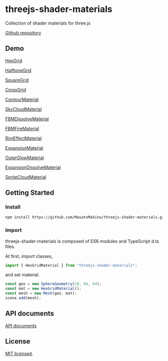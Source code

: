 # threejs-shader-materials

Collection of shader materials for three.js

[Github repository](https://github.com/MasatoMakino/threejs-shader-materials)

## Demo

[HexGrid](https://masatomakino.github.io/threejs-shader-materials/demo/hexGrid.html)

[HalftoneGrid](https://masatomakino.github.io/threejs-shader-materials/demo/halftoneGrid.html)

[SquareGrid](https://masatomakino.github.io/threejs-shader-materials/demo/squareGrid.html)

[CrossGrid](https://masatomakino.github.io/threejs-shader-materials/demo/cross_grid.html)

[ContourMaterial](https://masatomakino.github.io/threejs-shader-materials/demo/contour.html)

[SkyCloudMaterial](https://masatomakino.github.io/threejs-shader-materials/demo/skyCloud.html)

[FBMDissolveMaterial](https://masatomakino.github.io/threejs-shader-materials/demo/fbmDissolve.html)

[FBMFireMaterial](https://masatomakino.github.io/threejs-shader-materials/demo/fbmFire.html)

[RimEffectMaterial](https://masatomakino.github.io/threejs-shader-materials/demo/rimEffect)

[ExpansionMaterial](https://masatomakino.github.io/threejs-shader-materials/demo/expansion.html)

[OuterGlowMaterial](https://masatomakino.github.io/threejs-shader-materials/demo/outerGlow.html)

[ExpansionDissolveMaterial](https://masatomakino.github.io/threejs-shader-materials/demo/expansion_dissolve.html)

[SpriteCloudMaterial](https://masatomakino.github.io/threejs-shader-materials/demo/spriteCloud)

## Getting Started

### Install

```bash
npm install https://github.com/MasatoMakino/threejs-shader-materials.git --save-dev
```

### Import

threejs-shader-materials is composed of ES6 modules and TypeScript d.ts files.

At first, import classes,

```js
import { HexGridMaterial } from "threejs-shader-materials";
```

and set material.

```js
const geo = new SphereGeometry(10, 64, 64);
const mat = new HexGridMaterial();
const mesh = new Mesh(geo, mat);
scene.add(mesh);
```

## API documents

[API documents](https://masatomakino.github.io/threejs-shader-materials/api/)

## License

[MIT licensed](LICENSE).
